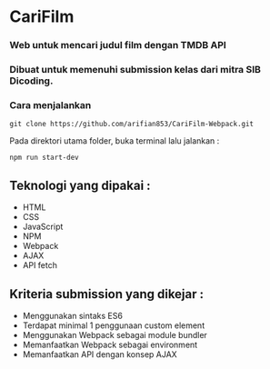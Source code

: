 # CariFilm

### Web untuk mencari judul film dengan TMDB API
### Dibuat untuk memenuhi submission kelas dari mitra SIB Dicoding.

### Cara menjalankan

```
git clone https://github.com/arifian853/CariFilm-Webpack.git
```
Pada direktori utama folder, buka terminal lalu jalankan : 
```
npm run start-dev
```


## Teknologi yang dipakai : 
- HTML
- CSS
- JavaScript
- NPM
- Webpack
- AJAX
- API fetch

## Kriteria submission yang dikejar : 
- Menggunakan sintaks ES6
- Terdapat minimal 1 penggunaan custom element
- Menggunakan Webpack sebagai module bundler
- Memanfaatkan Webpack sebagai environment
- Memanfaatkan API dengan konsep AJAX
